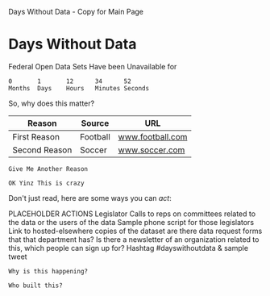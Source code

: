 Days Without Data - Copy for Main Page

# Days Without Data

Federal Open Data Sets Have been Unavailable for


	0		1		12		34		52	
	Months	Days	Hours	Minutes	Seconds


So, why does this matter?

Reason		|	Source	|	URL
------------|-----------|----------
First Reason	| Football | www.football.com
Second Reason |	Soccer | www.soccer.com

	Give Me Another Reason

	OK Yinz This is crazy

Don't just read, here are some ways you can *act*:

PLACEHOLDER ACTIONS
Legislator Calls to reps on committees related to the data or the users of the data
	Sample phone script for those legislators
Link to hosted-elsewhere copies of the dataset
are there data request forms that that department has?
Is there a newsletter of an organization related to this, which people can sign up for?
Hashtag #dayswithoutdata & sample tweet

	Why is this happening?

	Who built this?

